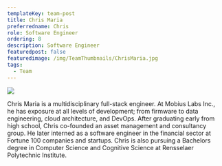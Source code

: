 ```yaml
---
templateKey: team-post
title: Chris Maria
preferredname: Chris
role: Software Engineer
ordering: 8
description: Software Engineer
featuredpost: false
featuredimage: /img/TeamThumbnails/ChrisMaria.jpg
tags:
  - Team
---
```

![](/img/TeamThumbnails/ChrisMaria.jpg)

Chris Maria is a multidisciplinary full-stack engineer. At Mobius Labs Inc., he has exposure at all levels of development; from firmware to data engineering, cloud architecture, and DevOps. After graduating early from high school, Chris co-founded an asset management and consultancy group. He later interned as a software engineer in the financial sector at Fortune 100 companies and startups. Chris is also pursuing a Bachelors degree in Computer Science and Cognitive Science at Rensselaer Polytechnic Institute.